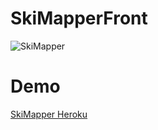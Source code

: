 # SkiMapperFront
![SkiMapper](https://github.com/diautzi/SkiMapperFront/blob/master/welcomePage.png)

# Demo 
[SkiMapper Heroku](https://skimapper.herokuapp.com/)
